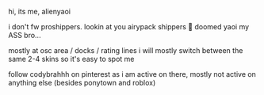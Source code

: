 hi, its me, alienyaoi

i don't fw proshippers. lookin at you airypack shippers 🙏 doomed yaoi my ASS bro...

mostly at osc area / docks / rating lines
i will mostly switch between the same 2-4 skins so it's easy to spot me

follow codybrahhh on pinterest as i am active on there, mostly not active on anything else (besides ponytown and roblox)
